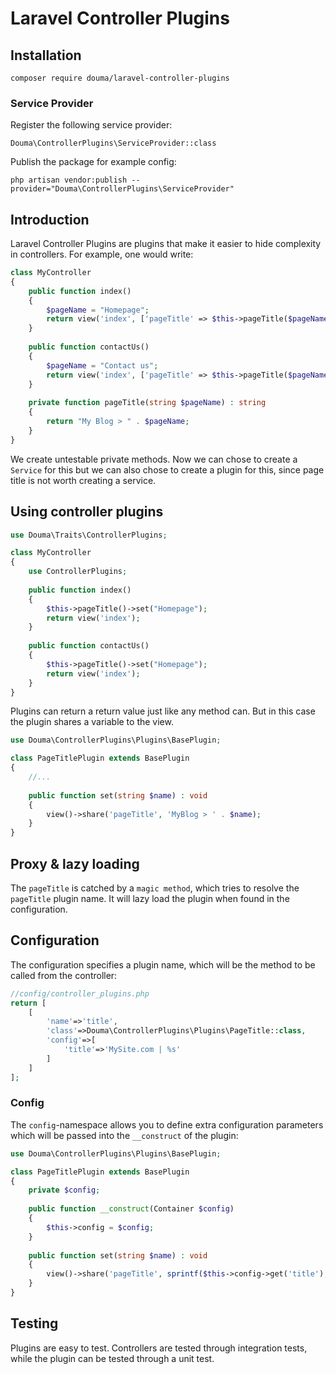 # Laravel Controller Plugins

## Installation

`composer require douma/laravel-controller-plugins`

### Service Provider

Register the following service provider:

`Douma\ControllerPlugins\ServiceProvider::class`

Publish the package for example config:

`php artisan vendor:publish --provider="Douma\ControllerPlugins\ServiceProvider"`

## Introduction 

Laravel Controller Plugins are plugins that make it easier to hide complexity in controllers.
For example, one would write:

```php
class MyController
{
    public function index()    
    {
        $pageName = "Homepage";
        return view('index', ['pageTitle' => $this->pageTitle($pageName)]);
    }
    
    public function contactUs()    
    {
        $pageName = "Contact us";
        return view('index', ['pageTitle' => $this->pageTitle($pageName)]);
    }
    
    private function pageTitle(string $pageName) : string 
    {
        return "My Blog > " . $pageName;
    }
}
```

We create untestable private methods. Now we can chose to create a `Service` for
this but we can also chose to create a plugin for this, since page title
is not worth creating a service. 

## Using controller plugins 

```php
use Douma\Traits\ControllerPlugins;

class MyController
{
    use ControllerPlugins;
    
    public function index()    
    {
        $this->pageTitle()->set("Homepage");
        return view('index');
    }
    
    public function contactUs()    
    {
        $this->pageTitle()->set("Homepage");
        return view('index');
    }
}
```

Plugins can return a return value just like any method can. But in this case 
the plugin shares a variable to the view.

```php
use Douma\ControllerPlugins\Plugins\BasePlugin;

class PageTitlePlugin extends BasePlugin
{
    //...
    
    public function set(string $name) : void 
    {
        view()->share('pageTitle', 'MyBlog > ' . $name);
    }
}
```

## Proxy & lazy loading 

The `pageTitle` is catched by a `magic method`, which tries to resolve the `pageTitle`
plugin name. It will lazy load the plugin when found in the configuration. 

## Configuration

The configuration specifies a plugin name, which will be the method to be called from the controller:

```php
//config/controller_plugins.php
return [
    [
        'name'=>'title',
        'class'=>Douma\ControllerPlugins\Plugins\PageTitle::class,
        'config'=>[
            'title'=>'MySite.com | %s'
        ]
    ]
];

```

### Config

The `config`-namespace allows you to define extra configuration parameters
which will be passed into the `__construct` of the plugin:

```php
use Douma\ControllerPlugins\Plugins\BasePlugin;

class PageTitlePlugin extends BasePlugin
{
    private $config;
    
    public function __construct(Container $config)
    {
        $this->config = $config;
    }
    
    public function set(string $name) : void 
    {
        view()->share('pageTitle', sprintf($this->config->get('title'), $name));
    }
}
```

## Testing

Plugins are easy to test. Controllers are tested through integration tests, while the plugin can be tested
through a unit test.
